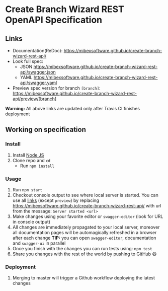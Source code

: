 # Create Branch Wizard REST OpenAPI Specification


## Links

- Documentation(ReDoc): https://mibexsoftware.github.io/create-branch-wizard-rest-api/
- Look full spec:
    + JSON https://mibexsoftware.github.io/create-branch-wizard-rest-api/swagger.json
    + YAML https://mibexsoftware.github.io/create-branch-wizard-rest-api/swagger.yaml
- Preview spec version for branch `[branch]`: https://mibexsoftware.github.io/create-branch-wizard-rest-api/preview/[branch]

**Warning:** All above links are updated only after Travis CI finishes deployment

## Working on specification
### Install

1. Install [Node JS](https://nodejs.org/)
2. Clone repo and `cd`
    + Run `npm install`

### Usage

1. Run `npm start`
2. Checkout console output to see where local server is started. You can use all [links](#links) (except `preview`) by replacing https://mibexsoftware.github.io/create-branch-wizard-rest-api/ with url from the message: `Server started <url>`
3. Make changes using your favorite editor or `swagger-editor` (look for URL in console output)
4. All changes are immediately propagated to your local server, moreover all documentation pages will be automagically refreshed in a browser after each change
**TIP:** you can open `swagger-editor`, documentation and `swagger-ui` in parallel
5. Once you finish with the changes you can run tests using: `npm test`
6. Share you changes with the rest of the world by pushing to GitHub :smile:

### Deployment
1. Merging to master will trigger a Github workflow deploying the latest changes